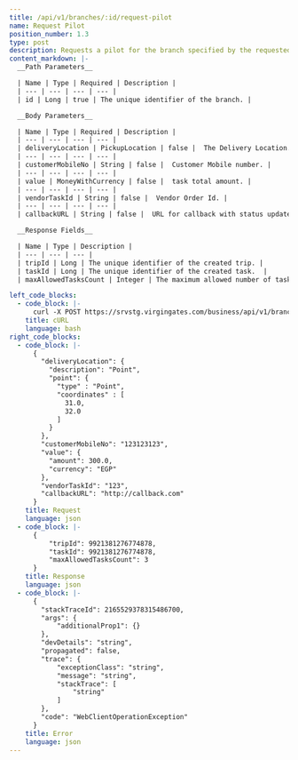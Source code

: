 ```yaml
---
title: /api/v1/branches/:id/request-pilot
name: Request Pilot
position_number: 1.3
type: post
description: Requests a pilot for the branch specified by the requested ID and creates a new trip.
content_markdown: |-
  __Path Parameters__

  | Name | Type | Required | Description |
  | --- | --- | --- | --- |
  | id | Long | true | The unique identifier of the branch. |

  __Body Parameters__

  | Name | Type | Required | Description |
  | --- | --- | --- | --- |
  | deliveryLocation | PickupLocation | false |  The Delivery Location. |
  | --- | --- | --- | --- |
  | customerMobileNo | String | false |  Customer Mobile number. |
  | --- | --- | --- | --- |
  | value | MoneyWithCurrency | false |  task total amount. |
  | --- | --- | --- | --- |
  | vendorTaskId | String | false |  Vendor Order Id. |
  | --- | --- | --- | --- |
  | callbackURL | String | false |  URL for callback with status updates. |

  __Response Fields__

  | Name | Type | Description |
  | --- | --- | --- |
  | tripId | Long | The unique identifier of the created trip. |
  | taskId | Long | The unique identifier of the created task.  |
  | maxAllowedTasksCount | Integer | The maximum allowed number of tasks per trip. |

left_code_blocks:
  - code_block: |- 
      curl -X POST https://srvstg.virgingates.com/business/api/v1/branches/2165529378315486700/request-pilot -H "Authorization: Bearer $ACCESS_TOKEN"
    title: cURL
    language: bash
right_code_blocks:
  - code_block: |-
      {
        "deliveryLocation": {
          "description": "Point",
          "point": {
            "type" : "Point", 
            "coordinates" : [
              31.0, 
              32.0
            ]
          } 
        },
        "customerMobileNo": "123123123",
        "value": {
          "amount": 300.0,
          "currency": "EGP"
        },
        "vendorTaskId": "123",
        "callbackURL": "http://callback.com"
      }
    title: Request 
    language: json
  - code_block: |-
      {
          "tripId": 9921381276774878,
          "taskId": 9921381276774878,
          "maxAllowedTasksCount": 3
      }
    title: Response
    language: json
  - code_block: |-
      {
        "stackTraceId": 2165529378315486700,
        "args": {
            "additionalProp1": {}
        },
        "devDetails": "string",
        "propagated": false,
        "trace": {
            "exceptionClass": "string",
            "message": "string",
            "stackTrace": [
                "string"
            ]
        },
        "code": "WebClientOperationException"
      }
    title: Error
    language: json
---
```




